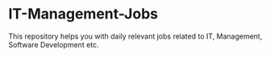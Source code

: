 # IT-Management-Jobs
This repository helps you with daily relevant jobs related to IT, Management, Software Development etc.

